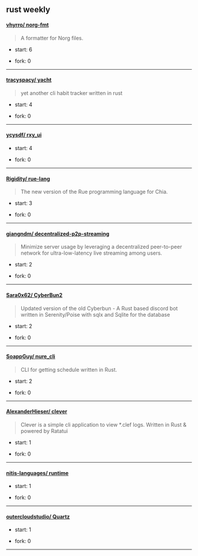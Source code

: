 ## rust weekly

#### [vhyrro/ norg-fmt](https://github.com/vhyrro/norg-fmt)
>  A formatter for Norg files.
+ start: 6
+ fork: 0
---
#### [tracyspacy/ yacht](https://github.com/tracyspacy/yacht)
>  yet another cli habit tracker written in rust
+ start: 4
+ fork: 0
---
#### [ycysdf/ rxy_ui](https://github.com/ycysdf/rxy_ui)
>  
+ start: 4
+ fork: 0
---
#### [Rigidity/ rue-lang](https://github.com/Rigidity/rue-lang)
>  The new version of the Rue programming language for Chia.
+ start: 3
+ fork: 0
---
#### [giangndm/ decentralized-p2p-streaming](https://github.com/giangndm/decentralized-p2p-streaming)
>  Minimize server usage by leveraging a decentralized peer-to-peer network for ultra-low-latency live streaming among users.
+ start: 2
+ fork: 0
---
#### [Sara0x62/ CyberBun2](https://github.com/Sara0x62/CyberBun2)
>  Updated version of the old Cyberbun - A Rust based discord bot written in Serenity/Poise with sqlx and Sqlite for the database
+ start: 2
+ fork: 0
---
#### [SoappGuy/ nure_cli](https://github.com/SoappGuy/nure_cli)
>  CLI for getting schedule written in Rust.
+ start: 2
+ fork: 0
---
#### [AlexanderHieser/ clever](https://github.com/AlexanderHieser/clever)
>  Clever is a simple cli application to view *.clef logs. Written in Rust & powered by Ratatui 
+ start: 1
+ fork: 0
---
#### [nitis-languages/ runtime](https://github.com/nitis-languages/runtime)
>  
+ start: 1
+ fork: 0
---
#### [outercloudstudio/ Quartz](https://github.com/outercloudstudio/Quartz)
>  
+ start: 1
+ fork: 0
---